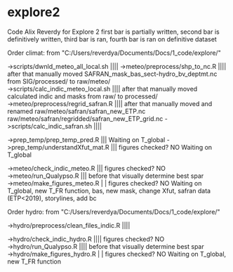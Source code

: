 # explore2
Code Alix Reverdy for Explore 2
first bar is partially written, second bar is definitively written, third bar is ran, fourth bar is ran on definitive dataset



Order climat:
from "C:/Users/reverdya/Documents/Docs/1_code/explore/"

->scripts/dwnld_meteo_all_local.sh			||||
->meteo/preprocess/shp_to_nc.R				||||	after that manually moved SAFRAN_mask_bas_sect-hydro_bv_deptmt.nc from SIG/processed/ to raw/meteo/							
->scripts/calc_indic_meteo_local.sh			||||	after that manually moved calculated indic and masks from raw/ to processed/														
->meteo/preprocess/regrid_safran.R			||||	after that manually moved and renamed raw/meteo/safran/safran_new_ETP.nc raw/meteo/safran/regridded/safran_new_ETP_grid.nc
->scripts/calc_indic_safran.sh				||||																				

->prep_temp/prep_temp_pred.R				|||																				Waiting on T_global
->prep_temp/understandXfut_mat.R			|||	figures checked? NO																	Waiting on T_global

->meteo/check_indic_meteo.R				|||	figures checked? NO																	
->meteo/run_Qualypso.R					|||	before that visually determine best spar														
->meteo/make_figures_meteo.R				| |	figures checked? NO																	Waiting on T_global, new T_FR function, bas, new mask, change Xfut, safran data (ETP<2019), storylines, add bc



Order hydro:
from "C:/Users/reverdya/Documents/Docs/1_code/explore/"

->hydro/preprocess/clean_files_indic.R			||||																				

->hydro/check_indic_hydro.R				||||	figures checked? NO																	
->hydro/run_Qualypso.R					||||	before that visually determine best spar									
->hydro/make_figures_hydro.R				| |	figures checked? NO																	Waiting on T_global, new T_FR function